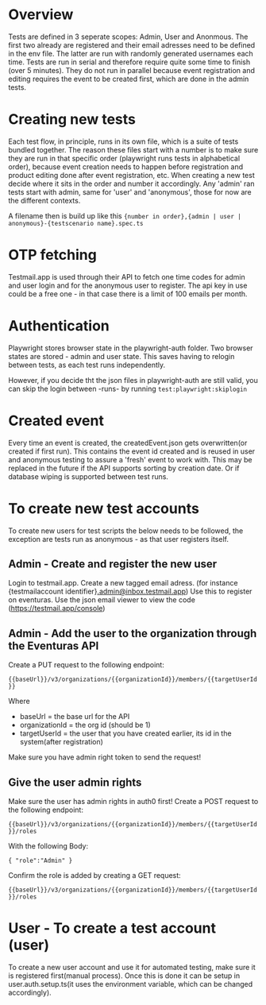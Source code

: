 # Overview

Tests are defined in 3 seperate scopes: Admin, User and Anonmous. The first two already are registered and their email adresses need to be defined in the env file. The latter are run with randomly generated usernames each time. Tests are run in serial and therefore require quite some time to finish (over 5 minutes). They do not run in parallel because event registration and editing requires the event to be created first, which are done in the admin tests.

# Creating new tests

Each test flow, in principle, runs in its own file, which is a suite of tests bundled together. The reason these files start with a number is to make sure they are run in that specific order (playwright runs tests in alphabetical order), because event creation needs to happen before registration and product editing done after event registration, etc. When creating a new test decide where it sits in the order and number it accordingly. Any 'admin' ran tests start with admin, same for 'user' and 'anonymous', those for now are the different contexts.

A filename then is build up like this
`{number in order},{admin | user | anonymous}-{testscenario name}.spec.ts`

# OTP fetching

Testmail.app is used through their API to fetch one time codes for admin and user login and for the anonymous user to register. The api key in use could be a free one - in that case there is a limit of 100 emails per month.

# Authentication

Playwright stores browser state in the playwright-auth folder. Two browser states are stored - admin and user state. This saves having to relogin between tests, as each test runs independently.

However, if you decide tht the json files in playwright-auth are still valid, you can skip the login between -runs- by running `test:playwright:skiplogin`

# Created event

Every time an event is created, the createdEvent.json gets overwritten(or created if first run). This contains the event id created and is reused in user and anonymous testing to assure a 'fresh' event to work with. This may be replaced in the future if the API supports sorting by creation date. Or if database wiping is supported between test runs.

# To create new test accounts

To create new users for test scripts the below needs to be followed, the exception are tests run as anonymous - as that user registers itself.

## Admin - Create and register the new user

Login to testmail.app.
Create a new tagged email adress. (for instance {testmailaccount identifier}.admin@inbox.testmail.app)
Use this to register on eventuras. Use the json email viewer to view the code (https://testmail.app/console)

## Admin - Add the user to the organization through the Eventuras API

Create a PUT request to the following endpoint:

`{{baseUrl}}/v3/organizations/{{organizationId}}/members/{{targetUserId}}`

Where

- baseUrl = the base url for the API
- organizationId = the org id (should be 1)
- targetUserId = the user that you have created earlier, its id in the system(after registration)

Make sure you have admin right token to send the request!

## Give the user admin rights

Make sure the user has admin rights in auth0 first!
Create a POST request to the following endpoint:

`{{baseUrl}}/v3/organizations/{{organizationId}}/members/{{targetUserId}}/roles`

With the following Body:

`{
  "role":"Admin"
}`

Confirm the role is added by creating a GET request:

`{{baseUrl}}/v3/organizations/{{organizationId}}/members/{{targetUserId}}/roles`

# User - To create a test account (user)

To create a new user account and use it for automated testing, make sure it is registered first(manual process). Once this is done it can be setup in user.auth.setup.ts(it uses the environment variable, which can be changed accordingly).
